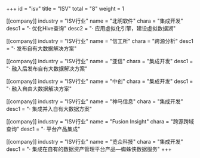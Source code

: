 +++
id = "isv"
title = "ISV"
total = "8"
weight = 1



[[company]]
industry = "ISV行业"
name = "北明软件"
chara = "集成开发"
desc1 = "· 优化Hive查询"
desc2 = "· 应用虚拟化引擎，建设虚拟数据湖"

[[company]]
industry = "ISV行业"
name = "信工所"
chara = "跨源分析"
desc1 = "· 发布自有大数据解决方案"

[[company]]
industry = "ISV行业"
name = "亚信"
chara = "集成开发"
desc1 = "· 融入后发布自有大数据解决方案"

[[company]]
industry = "ISV行业"
name = "中创"
chara = "集成开发"
desc1 = "· 融入自由大数据解决方案"

[[company]]
industry = "ISV行业"
name = "神马信息"
chara = "集成开发"
desc1 = "· 集成并入自有大数据方案"

[[company]]
industry = "ISV行业"
name = "Fusion Insight"
chara = "跨源跨域查询"
desc1 = "· 平台产品集成"

[[company]]
industry = "ISV行业"
name = "览众科技"
chara = "集成开发"
desc1 = "· 集成在自有的数据资产管理平台产品—蜘蛛侠数据服务"
+++